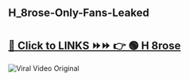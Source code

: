 
 ## H_8rose-Only-Fans-Leaked

# <h2><a href="https://clipsfans.com/H_8rose&ref=git">🔗 Click to LINKS ⏩⏩ 👉 🟢 H 8rose </a></h2>

<a href="https://clipsfans.com/H_8rose&ref=git" rel="nofollow" data-target="animated-image.originalLink"><img src="https://i.ibb.co.com/xMMVF88/686577567.gif" alt="Viral Video Original" style="max-width: 100%; display: inline-block;" data-target="animated-image.originalImage"></a>
